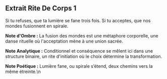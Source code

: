 ## Extrait Rite De Corps 1

Si tu refuses, que ta lumière se fane trois fois. Si tu acceptes, que nos mondes fusionnent en spirale.

**Note d'Ombre :** La fusion des mondes est une métaphore corporelle, une danse rituelle où l'acceptation mène à une union sacrée.

**Note Analytique :** Conditionnel et conséquence se mêlent ici dans une structure binaire, un rite d'initiation où le choix détermine la transformation.

**Note Poétique :** Lumière fane, ou spirale s’étend, deux chemins vers la même étreinte.\n